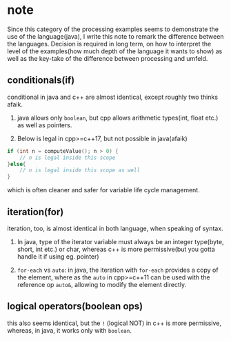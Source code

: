 # note

Since this category of the processing examples seems to demonstrate the use of the language(java), I write this note to remark the difference between the languages. Decision is required in long term, on how to interpret the level of the examples(how much depth of the language it wants to show) as well as the key-take of the difference between processing and umfeld.



## conditionals(if)


conditional in java and c++ are almost identical, except roughly two thinks afaik.

1. java allows only `boolean`, but cpp allows arithmetic types(int, float etc.) as well as pointers.


2. Below is legal in cpp>=c++17, but not possible in java(afaik)


```cpp
if (int n = computeValue(); n > 0) { 
    // n is legal inside this scope
}else{
    // n is legal inside this scope as well
}
```

which is often cleaner and safer for variable life cycle management.



## iteration(for)

iteration, too, is almost identical in both language, when speaking of syntax.

1. In java, type of the iterator variable must always be an integer type(byte, short, int etc.) or char, whereas c++ is more permissive(but you gotta handle it if using eg. pointer)


2. `for-each` vs `auto`: in java, the iteration with `for-each` provides a copy of the element, where as the `auto` in cpp>=c++11 can be used with the reference op `auto&`, allowing to modify the element directly.

## logical operators(boolean ops)

this also seems identical, but the `!` (logical NOT) in c++ is more permissive, whereas, in java, it works only with `boolean`.